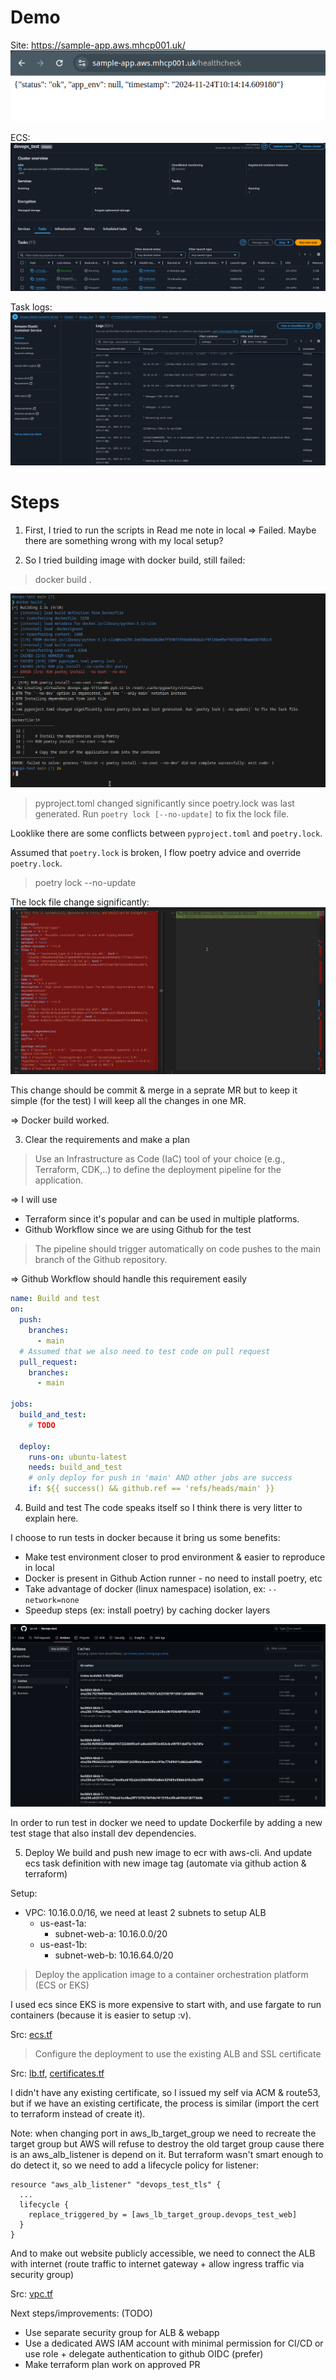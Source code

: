 # Demo
Site: https://sample-app.aws.mhcp001.uk/
![](./demo.png)

ECS:
![](./ecs.png)

Task logs:
![](./logs.png)

# Steps

1. First, I tried to run the scripts in Read me note in local => Failed.
Maybe there are something wrong with my local setup?

2. So I tried building image with docker build, still failed:
> docker build .

![](./1-build-failed.png)

> pyproject.toml changed significantly since poetry.lock was last generated. Run `poetry lock [--no-update]` to fix the lock file.

Looklike there are some conflicts between `pyproject.toml` and `poetry.lock`.

Assumed that `poetry.lock` is broken, I flow poetry advice and override `poetry.lock`.

> poetry lock --no-update

The lock file change significantly:
![](./pkg-lock-changed.png)

This change should be commit & merge in a seprate MR but to keep it simple (for the test) I will keep all the changes in one MR.

=> Docker build worked.

3. Clear the requirements and make a plan

> Use an Infrastructure as Code (IaC) tool of your choice (e.g., Terraform, CDK,..) to define the deployment pipeline for the application.

=> I will use
- Terraform since it's popular and can be used in multiple platforms.
- Github Workflow since we are using Github for the test

> The pipeline should trigger automatically on code pushes to the main branch of the Github repository.

=> Github Workflow should handle this requirement easily

```yaml
name: Build and test
on:
  push:
    branches:
      - main
  # Assumed that we also need to test code on pull request
  pull_request:
    branches:
      - main

jobs:
  build_and_test:
    # TODO

  deploy:
    runs-on: ubuntu-latest
    needs: build_and_test
    # only deploy for push in 'main' AND other jobs are success
    if: ${{ success() && github.ref == 'refs/heads/main' }}
```

4. Build and test
The code speaks itself so I think there is very litter to explain here.

I choose to run tests in docker because it bring us some benefits:
- Make test environment closer to prod environment & easier to reproduce in local
- Docker is present in Github Action runner - no need to install poetry, etc
- Take advantage of docker (linux namespace) isolation, ex: `--network=none`
- Speedup steps (ex: install poetry) by caching docker layers

![](./gha-cache.png)

In order to run test in docker we need to update Dockerfile by adding a new test stage that also install dev dependencies.

5. Deploy
We build and push new image to ecr with aws-cli. And update ecs task definition with new image tag (automate via github action & terraform)

Setup:
- VPC: 10.16.0.0/16, we need at least 2 subnets to setup ALB
  - us-east-1a:
      - subnet-web-a: 10.16.0.0/20
  - us-east-1b:
      - subnet-web-b: 10.16.64.0/20

>Deploy the application image to a container orchestration platform (ECS or EKS)

I used ecs since EKS is more expensive to start with, and use fargate to run containers (because it is easier to setup :v).

Src: [ecs.tf](../ecs.tf)

>Configure the deployment to use the existing ALB and SSL certificate

Src: [lb.tf](../lb.tf), [certificates.tf](../certificates.tf)

I didn't have any existing certificate, so I issued my self via ACM & route53, but if we have an existing certificate, the process is similar (import the cert to terraform instead of create it).

Note: when changing port in aws_lb_target_group we need to recreate the target group but AWS will refuse to destroy the old target group cause there is an aws_alb_listener is depend on it. But terraform wasn't smart enough to do detect it, so we need to add a lifecycle policy for listener:

```
resource "aws_alb_listener" "devops_test_tls" {
  ...
  lifecycle {
    replace_triggered_by = [aws_lb_target_group.devops_test_web]
  }
}
```

And to make out website publicly accessible, we need to connect the ALB with internet (route traffic to internet gateway + allow ingress traffic via security group)

Src: [vpc.tf](../vpc.tf)

Next steps/improvements: (TODO)
- Use separate security group for ALB & webapp
- Use a dedicated AWS IAM account with minimal permission for CI/CD or use role + delegate authentication to github OIDC (prefer)
- Make terraform plan work on approved PR
